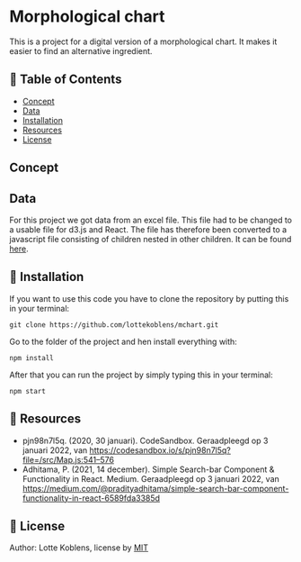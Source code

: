 # Morphological chart

This is a project for a digital version of a morphological chart. It makes it easier to find an alternative ingredient. 

## :bookmark_tabs:	 Table of Contents

* [Concept](https://github.com/lottekoblens/mchart#concept)
* [Data]()
* [Installation](https://github.com/lottekoblens/mchart#wrench-installation)
* [Resources](https://github.com/lottekoblens/mchart#mag_right-resources)
* [License](https://github.com/lottekoblens/mchart#page_with_curl-license)

## Concept

## Data 

For this project we got data from an excel file. This file had to be changed to a usable file for d3.js and React. The file has therefore been converted to a javascript file consisting of children nested in other children. It can be found [here](https://github.com/lottekoblens/mchart/blob/master/src/data.js).

## :wrench: Installation

If you want to use this code you have to clone the repository by putting this in your terminal:

``` git clone https://github.com/lottekoblens/mchart.git ```

Go to the folder of the project and hen install everything with:

``` npm install ```

After that you can run the project by simply typing this in your terminal:

``` npm start ```

## :mag_right: Resources

* pjn98n7l5q. (2020, 30 januari). CodeSandbox. Geraadpleegd op 3 januari 2022, van https://codesandbox.io/s/pjn98n7l5q?file=/src/Map.js:541–576
* Adhitama, P. (2021, 14 december). Simple Search-bar Component & Functionality in React. Medium. Geraadpleegd op 3 januari 2022, van https://medium.com/@pradityadhitama/simple-search-bar-component-functionality-in-react-6589fda3385d

## :page_with_curl: License

Author: Lotte Koblens, license by [MIT](https://github.com/lottekoblens/mchart/blob/master/LICENSE)
